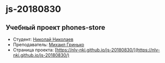 # js-20180830
## Учебный проект phones-store

* Студент: [Николай Николаев](http://learn.javascript.ru/profile/nki)
* Преподаватель: [Михаил Гринько](https://learn.javascript.ru/profile/mihail-grinko)
* Страница проекта: [https://nlv-nki.github.io/js-20180830/](https://nlv-nki.github.io/js-20180830/)

